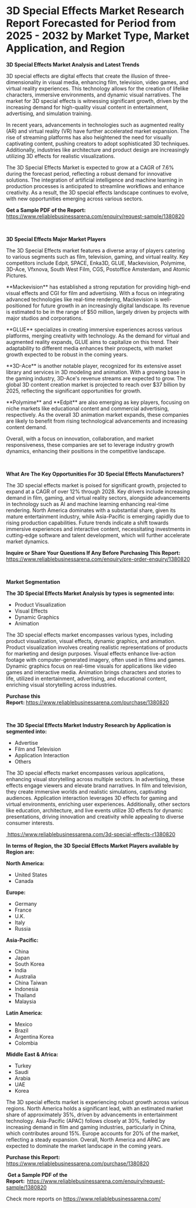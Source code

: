 <p><h1>3D Special Effects Market Research Report Forecasted for Period from 2025 -  2032 by Market Type, Market Application, and Region</h1></p><p><strong>3D Special Effects Market Analysis and Latest Trends</strong></p>
<p><p>3D special effects are digital effects that create the illusion of three-dimensionality in visual media, enhancing film, television, video games, and virtual reality experiences. This technology allows for the creation of lifelike characters, immersive environments, and dynamic visual narratives. The market for 3D special effects is witnessing significant growth, driven by the increasing demand for high-quality visual content in entertainment, advertising, and simulation training.</p><p>In recent years, advancements in technologies such as augmented reality (AR) and virtual reality (VR) have further accelerated market expansion. The rise of streaming platforms has also heightened the need for visually captivating content, pushing creators to adopt sophisticated 3D techniques. Additionally, industries like architecture and product design are increasingly utilizing 3D effects for realistic visualizations.</p><p>The 3D Special Effects Market is expected to grow at a CAGR of 7.6% during the forecast period, reflecting a robust demand for innovative solutions. The integration of artificial intelligence and machine learning in production processes is anticipated to streamline workflows and enhance creativity. As a result, the 3D special effects landscape continues to evolve, with new opportunities emerging across various sectors.</p></p>
<p><strong>Get a Sample PDF of the Report:&nbsp;</strong> <a href="https://www.reliablebusinessarena.com/enquiry/request-sample/1380820?utm_campaign=2800&utm_medium=2&utm_source=Github&utm_content=ia&utm_term=09032025&utm_id=3d-special-effects">https://www.reliablebusinessarena.com/enquiry/request-sample/1380820</a></p>
<p>&nbsp;</p>
<p><strong>3D Special Effects Major Market Players</strong></p>
<p><p>The 3D Special Effects market features a diverse array of players catering to various segments such as film, television, gaming, and virtual reality. Key competitors include Edpit, SPACE, Enka3D, GLUE, Mackevision, Polymime, 3D-Ace, Vfxnova, South West Film, CGS, Postoffice Amsterdam, and Atomic Pictures.</p><p>**Mackevision** has established a strong reputation for providing high-end visual effects and CGI for film and advertising. With a focus on integrating advanced technologies like real-time rendering, Mackevision is well-positioned for future growth in an increasingly digital landscape. Its revenue is estimated to be in the range of $50 million, largely driven by projects with major studios and corporations.</p><p>**GLUE** specializes in creating immersive experiences across various platforms, merging creativity with technology. As the demand for virtual and augmented reality expands, GLUE aims to capitalize on this trend. Their adaptability to different media enhances their prospects, with market growth expected to be robust in the coming years.</p><p>**3D-Ace** is another notable player, recognized for its extensive asset library and services in 3D modeling and animation. With a growing base in the gaming industry, 3D-Ace's revenue streams are expected to grow. The global 3D content creation market is projected to reach over $37 billion by 2025, reflecting the significant opportunities for growth.</p><p>**Polymime** and **Edpit** are also emerging as key players, focusing on niche markets like educational content and commercial advertising, respectively. As the overall 3D animation market expands, these companies are likely to benefit from rising technological advancements and increasing content demand.</p><p>Overall, with a focus on innovation, collaboration, and market responsiveness, these companies are set to leverage industry growth dynamics, enhancing their positions in the competitive landscape.</p></p>
<p>&nbsp;</p>
<p><strong>What Are The Key Opportunities For 3D Special Effects Manufacturers?</strong></p>
<p><p>The 3D special effects market is poised for significant growth, projected to expand at a CAGR of over 12% through 2028. Key drivers include increasing demand in film, gaming, and virtual reality sectors, alongside advancements in technology such as AI and machine learning enhancing real-time rendering. North America dominates with a substantial share, given its mature entertainment industry, while Asia-Pacific is emerging rapidly due to rising production capabilities. Future trends indicate a shift towards immersive experiences and interactive content, necessitating investments in cutting-edge software and talent development, which will further accelerate market dynamics.</p></p>
<p><strong>Inquire or Share Your Questions If Any Before Purchasing This Report:</strong> <a href="https://www.reliablebusinessarena.com/enquiry/pre-order-enquiry/1380820?utm_campaign=2800&utm_medium=2&utm_source=Github&utm_content=ia&utm_term=09032025&utm_id=3d-special-effects">https://www.reliablebusinessarena.com/enquiry/pre-order-enquiry/1380820</a></p>
<p>&nbsp;</p>
<p><strong>Market Segmentation</strong></p>
<p><strong>The 3D Special Effects Market Analysis by types is segmented into:</strong></p>
<p><ul><li>Product Visualization</li><li>Visual Effects</li><li>Dynamic Graphics</li><li>Animation</li></ul></p>
<p><p>The 3D special effects market encompasses various types, including product visualization, visual effects, dynamic graphics, and animation. Product visualization involves creating realistic representations of products for marketing and design purposes. Visual effects enhance live-action footage with computer-generated imagery, often used in films and games. Dynamic graphics focus on real-time visuals for applications like video games and interactive media. Animation brings characters and stories to life, utilized in entertainment, advertising, and educational content, enriching visual storytelling across industries.</p></p>
<p><strong>Purchase this Report:&nbsp;</strong><a href="https://www.reliablebusinessarena.com/purchase/1380820?utm_campaign=2800&utm_medium=2&utm_source=Github&utm_content=ia&utm_term=09032025&utm_id=3d-special-effects">https://www.reliablebusinessarena.com/purchase/1380820</a></p>
<p>&nbsp;</p>
<p><strong>The 3D Special Effects Market Industry Research by Application is segmented into:</strong></p>
<p><ul><li>Advertise</li><li>Film and Television</li><li>Application Interaction</li><li>Others</li></ul></p>
<p><p>The 3D special effects market encompasses various applications, enhancing visual storytelling across multiple sectors. In advertising, these effects engage viewers and elevate brand narratives. In film and television, they create immersive worlds and realistic simulations, captivating audiences. Application interaction leverages 3D effects for gaming and virtual environments, enriching user experiences. Additionally, other sectors like education, architecture, and live events utilize 3D effects for dynamic presentations, driving innovation and creativity while appealing to diverse consumer interests.</p></p>
<p><a href="https://www.reliablebusinessarena.com/3d-special-effects-r1380820?utm_campaign=2800&utm_medium=2&utm_source=Github&utm_content=ia&utm_term=09032025&utm_id=3d-special-effects">&nbsp;https://www.reliablebusinessarena.com/3d-special-effects-r1380820</a></p>
<p><strong>In terms of Region, the 3D Special Effects Market Players available by Region are:</strong></p>
<p>
    <p> <strong> North America: </strong>
        <ul>
            <li>United States</li>
            <li>Canada</li>
        </ul>
        </p> 
    <p> <strong> Europe: </strong>
        <ul>
            <li>Germany</li>
            <li>France</li>
            <li>U.K.</li>
            <li>Italy</li>
            <li>Russia</li>
        </ul>
        </p> 
    <p> <strong> Asia-Pacific: </strong>
        <ul>
            <li>China</li>
            <li>Japan</li>
            <li>South Korea</li>
            <li>India</li>
            <li>Australia</li>
            <li>China Taiwan</li>
            <li>Indonesia</li>
            <li>Thailand</li>
            <li>Malaysia</li>
        </ul>
        </p> 
    <p> <strong> Latin America: </strong>
        <ul>
            <li>Mexico</li>
            <li>Brazil</li>
            <li>Argentina Korea</li>
            <li>Colombia</li>
        </ul>
        </p> 
    <p> <strong> Middle East & Africa: </strong>
        <ul>
            <li>Turkey</li>
            <li>Saudi</li>
            <li>Arabia</li>
            <li>UAE</li>
            <li>Korea</li>
        </ul>
    </p>
    </p>
<p><p>The 3D special effects market is experiencing robust growth across various regions. North America holds a significant lead, with an estimated market share of approximately 35%, driven by advancements in entertainment technology. Asia-Pacific (APAC) follows closely at 30%, fueled by increasing demand in film and gaming industries, particularly in China, which contributes around 15%. Europe accounts for 20% of the market, reflecting a steady expansion. Overall, North America and APAC are expected to dominate the market landscape in the coming years.</p></p>
<p><strong>Purchase this Report: </strong><a href="https://www.reliablebusinessarena.com/purchase/1380820?utm_campaign=2800&utm_medium=2&utm_source=Github&utm_content=ia&utm_term=09032025&utm_id=3d-special-effects">https://www.reliablebusinessarena.com/purchase/1380820</a></p>
<p>&nbsp;<strong>Get a Sample PDF of the Report:&nbsp;&nbsp;</strong><a href="https://www.reliablebusinessarena.com/enquiry/request-sample/1380820?utm_campaign=2800&utm_medium=2&utm_source=Github&utm_content=ia&utm_term=09032025&utm_id=3d-special-effects">https://www.reliablebusinessarena.com/enquiry/request-sample/1380820</a></p>
<p><strong></strong></p>
<p>Check more reports on <a href="https://www.reliablebusinessarena.com/?utm_campaign=2800&utm_medium=2&utm_source=Github&utm_content=ia&utm_term=09032025&utm_id=3d-special-effects">https://www.reliablebusinessarena.com/</a></p>
